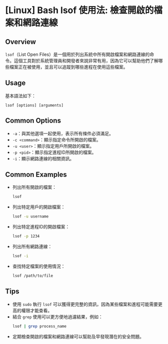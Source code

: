 # [Linux] Bash lsof 使用法: 檢查開啟的檔案和網路連線

## Overview
`lsof`（List Open Files）是一個用於列出系統中所有開啟檔案和網路連線的命令。這個工具對於系統管理員和開發者來說非常有用，因為它可以幫助他們了解哪些檔案正在被使用，並且可以追蹤到哪些進程在使用這些檔案。

## Usage
基本語法如下：
```
lsof [options] [arguments]
```

## Common Options
- `-a`：與其他選項一起使用，表示所有條件必須滿足。
- `-c <command>`：顯示指定命令所開啟的檔案。
- `-u <user>`：顯示指定用戶所開啟的檔案。
- `-p <pid>`：顯示指定進程ID所開啟的檔案。
- `-i`：顯示網路連線的相關資訊。

## Common Examples
- 列出所有開啟的檔案：
  ```bash
  lsof
  ```

- 列出特定用戶的開啟檔案：
  ```bash
  lsof -u username
  ```

- 列出特定進程ID的開啟檔案：
  ```bash
  lsof -p 1234
  ```

- 列出所有網路連線：
  ```bash
  lsof -i
  ```

- 查找特定檔案的使用情況：
  ```bash
  lsof /path/to/file
  ```

## Tips
- 使用 `sudo` 執行 `lsof` 可以獲得更完整的資訊，因為某些檔案和進程可能需要更高的權限才能查看。
- 結合 `grep` 使用可以更方便地過濾結果，例如：
  ```bash
  lsof | grep process_name
  ```
- 定期檢查開啟的檔案和網路連線可以幫助及早發現潛在的安全問題。